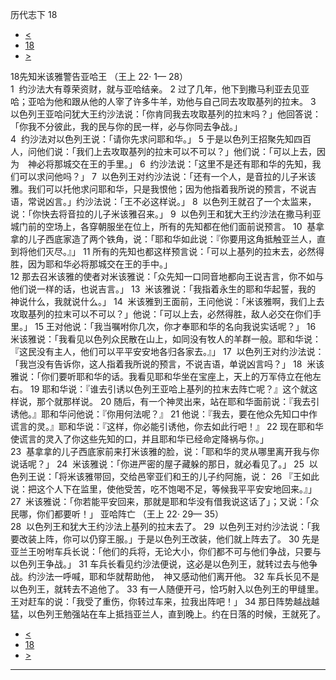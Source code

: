 ﻿





 历代志下 18




* [<](bible/2CH17.md)
* [18](bible/2CH.md)
* [>](bible/2CH19.md)



 
18先知米该雅警告亚哈王 （王上
22·
1—
28）  
1  约沙法大有尊荣资财，就与亚哈结亲。 
2 过了几年，他下到撒马利亚去见亚哈；亚哈为他和跟从他的人宰了许多牛羊，劝他与自己同去攻取基列的拉末。 
3  以色列王亚哈问犹大王约沙法说：「你肯同我去攻取基列的拉末吗？」他回答说：「你我不分彼此，我的民与你的民一样，必与你同去争战。」  
4  约沙法对以色列王说：「请你先求问耶和华。」 
5 于是以色列王招聚先知四百人，问他们说：「我们上去攻取基列的拉末可以不可以？」他们说：「可以上去，因为　神必将那城交在王的手里。」 
6  约沙法说：「这里不是还有耶和华的先知，我们可以求问他吗？」 
7  以色列王对约沙法说：「还有一个人，是音拉的儿子米该雅。我们可以托他求问耶和华，只是我恨他；因为他指着我所说的预言，不说吉语，常说凶言。」约沙法说：「王不必这样说。」 
8  以色列王就召了一个太监来，说：「你快去将音拉的儿子米该雅召来。」 
9  以色列王和犹大王约沙法在撒马利亚城门前的空场上，各穿朝服坐在位上，所有的先知都在他们面前说预言。 
10  基拿拿的儿子西底家造了两个铁角，说：「耶和华如此说：『你要用这角抵触亚兰人，直到将他们灭尽。』」 
11 所有的先知也都这样预言说：「可以上基列的拉末去，必然得胜，因为耶和华必将那城交在王的手中。」  
12 那去召米该雅的使者对米该雅说：「众先知一口同音地都向王说吉言，你不如与他们说一样的话，也说吉言。」 
13  米该雅说：「我指着永生的耶和华起誓，我的　神说什么，我就说什么。」 
14  米该雅到王面前，王问他说：「米该雅啊，我们上去攻取基列的拉末可以不可以？」他说：「可以上去，必然得胜，敌人必交在你们手里。」 
15 王对他说：「我当嘱咐你几次，你才奉耶和华的名向我说实话呢？」 
16  米该雅说：「我看见以色列众民散在山上，如同没有牧人的羊群一般。耶和华说：『这民没有主人，他们可以平平安安地各归各家去。』」 
17  以色列王对约沙法说：「我岂没有告诉你，这人指着我所说的预言，不说吉语，单说凶言吗？」 
18  米该雅说：「你们要听耶和华的话。我看见耶和华坐在宝座上，天上的万军侍立在他左右。 
19 耶和华说：『谁去引诱以色列王亚哈上基列的拉末去阵亡呢？』这个就这样说，那个就那样说。 
20 随后，有一个神灵出来，站在耶和华面前说：『我去引诱他。』耶和华问他说：『你用何法呢？』 
21 他说：『我去，要在他众先知口中作谎言的灵。』耶和华说：『这样，你必能引诱他，你去如此行吧！』 
22 现在耶和华使谎言的灵入了你这些先知的口，并且耶和华已经命定降祸与你。」  
23  基拿拿的儿子西底家前来打米该雅的脸，说：「耶和华的灵从哪里离开我与你说话呢？」 
24  米该雅说：「你进严密的屋子藏躲的那日，就必看见了。」 
25  以色列王说：「将米该雅带回，交给邑宰亚们和王的儿子约阿施，说： 
26 『王如此说：把这个人下在监里，使他受苦，吃不饱喝不足，等候我平平安安地回来。』」 
27  米该雅说：「你若能平安回来，那就是耶和华没有借我说这话了」；又说：「众民哪，你们都要听！」 亚哈阵亡 （王上
22·
29—
35）  
28  以色列王和犹大王约沙法上基列的拉末去了。 
29  以色列王对约沙法说：「我要改装上阵，你可以仍穿王服。」于是以色列王改装，他们就上阵去了。 
30 先是亚兰王吩咐车兵长说：「他们的兵将，无论大小，你们都不可与他们争战，只要与以色列王争战。」 
31 车兵长看见约沙法便说，这必是以色列王，就转过去与他争战。约沙法一呼喊，耶和华就帮助他，　神又感动他们离开他。 
32 车兵长见不是以色列王，就转去不追他了。 
33 有一人随便开弓，恰巧射入以色列王的甲缝里。王对赶车的说：「我受了重伤，你转过车来，拉我出阵吧！」 
34 那日阵势越战越猛，以色列王勉强站在车上抵挡亚兰人，直到晚上。约在日落的时候，王就死了。 
* [<](bible/2CH17.md)
* [18](bible/2CH.md)
* [>](bible/2CH19.md)





---









